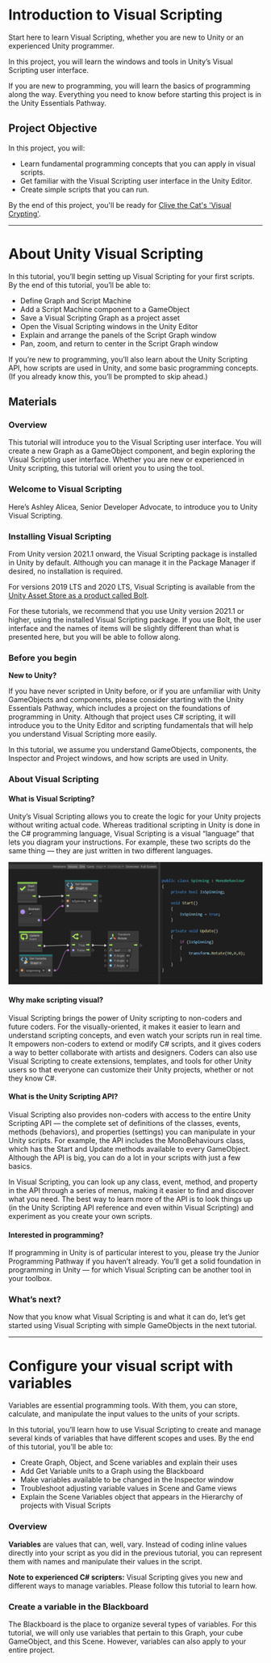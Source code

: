 # Introduction to Visual Scripting

Start here to learn Visual Scripting, whether you are new to Unity or an experienced Unity programmer.

In this project, you will learn the windows and tools in Unity’s Visual Scripting user interface.

If you are new to programming, you will learn the basics of programming along the way. Everything you need to know before starting this project is in the Unity Essentials Pathway.

## Project Objective

In this project, you will:

- Learn fundamental programming concepts that you can apply in visual scripts.
- Get familiar with the Visual Scripting user interface in the Unity Editor.
- Create simple scripts that you can run.

By the end of this project, you'll be ready for [Clive the Cat's 'Visual Crypting'](https://learn.unity.com/project/visual-scripting-application-clive-the-cat-s-visual-crypting).

---

# About Unity Visual Scripting

In this tutorial, you’ll begin setting up Visual Scripting for your first scripts. By the end of this tutorial, you’ll be able to:

- Define Graph and Script Machine
- Add a Script Machine component to a GameObject
- Save a Visual Scripting Graph as a project asset
- Open the Visual Scripting windows in the Unity Editor
- Explain and arrange the panels of the Script Graph window
- Pan, zoom, and return to center in the Script Graph window

If you’re new to programming, you’ll also learn about the Unity Scripting API, how scripts are used in Unity, and some basic programming concepts. (If you already know this, you’ll be prompted to skip ahead.)

## Materials

### Overview

This tutorial will introduce you to the Visual Scripting user interface. You will create a new Graph as a GameObject component, and begin exploring the Visual Scripting user interface. Whether you are new or experienced in Unity scripting, this tutorial will orient you to using the tool.


### Welcome to Visual Scripting

Here’s Ashley Alicea, Senior Developer Advocate, to introduce you to Unity Visual Scripting.

### Installing Visual Scripting

From Unity version 2021.1 onward, the Visual Scripting package is installed in Unity by default. Although you can manage it in the Package Manager if desired, no installation is required.

For versions 2019 LTS and 2020 LTS, Visual Scripting is available from the [Unity Asset Store as a product called Bolt](https://assetstore.unity.com/packages/tools/visual-scripting/bolt-163802).

For these tutorials, we recommend that you use Unity version 2021.1 or higher, using the installed Visual Scripting package. If you use Bolt, the user interface and the names of items will be slightly different than what is presented here, but you will be able to follow along.

### Before you begin

**New to Unity?**

If you have never scripted in Unity before, or if you are unfamiliar with Unity GameObjects and components, please consider starting with the Unity Essentials Pathway, which includes a project on the foundations of programming in Unity. Although that project uses C# scripting, it will introduce you to the Unity Editor and scripting fundamentals that will help you understand Visual Scripting more easily.

In this tutorial, we assume you understand GameObjects, components, the Inspector and Project windows, and how scripts are used in Unity.

### About Visual Scripting

#### What is Visual Scripting?

Unity’s Visual Scripting allows you to create the logic for your Unity projects without writing actual code. Whereas traditional scripting in Unity is done in the C# programming language, Visual Scripting is a visual “language” that lets you diagram your instructions. For example, these two scripts do the same thing — they are just written in two different languages.

![](about-visual-scripting.png)


#### Why make scripting visual?

Visual Scripting brings the power of Unity scripting to non-coders and future coders. For the visually-oriented, it makes it easier to learn and understand scripting concepts, and even watch your scripts run in real time. It empowers non-coders to extend or modify C# scripts, and it gives coders a way to better collaborate with artists and designers. Coders can also use Visual Scripting to create extensions, templates, and tools for other Unity users so that everyone can customize their Unity projects, whether or not they know C#.

#### What is the Unity Scripting API?

Visual Scripting also provides non-coders with access to the entire Unity Scripting API — the complete set of definitions of the classes, events, methods (behaviors), and properties (settings) you can manipulate in your Unity scripts. For example, the API includes the MonoBehaviours class, which has the Start and Update methods available to every GameObject. Although the API is big, you can do a lot in your scripts with just a few basics.

In Visual Scripting, you can look up any class, event, method, and property in the API through a series of menus, making it easier to find and discover what you need. The best way to learn more of the API is to look things up (in the Unity Scripting API reference and even within Visual Scripting) and experiment as you create your own scripts.

#### Interested in programming?

If programming in Unity is of particular interest to you, please try the Junior Programming Pathway if you haven’t already. You’ll get a solid foundation in programming in Unity — for which Visual Scripting can be another tool in your toolbox.

### What’s next?

Now that you know what Visual Scripting is and what it can do, let’s get started using Visual Scripting with simple GameObjects in the next tutorial.

---

# Configure your visual script with variables

Variables are essential programming tools. With them, you can store, calculate, and manipulate the input values to the units of your scripts.

In this tutorial, you’ll learn how to use Visual Scripting to create and manage several kinds of variables that have different scopes and uses. By the end of this tutorial, you’ll be able to:

- Create Graph, Object, and Scene variables and explain their uses
- Add Get Variable units to a Graph using the Blackboard
- Make variables available to be changed in the Inspector window
- Troubleshoot adjusting variable values in Scene and Game views
- Explain the Scene Variables object that appears in the Hierarchy of projects with Visual Scripts

### Overview

**Variables** are values that can, well, vary. Instead of coding inline values directly into your script as you did in the previous tutorial, you can represent them with names and manipulate their values in the script.

**Note to experienced C# scripters:** Visual Scripting gives you new and different ways to manage variables. Please follow this tutorial to learn how.

### Create a variable in the Blackboard

The Blackboard is the place to organize several types of variables. For this tutorial, we will only use variables that pertain to this Graph, your cube GameObject, and this Scene. However, variables can also apply to your entire project.
